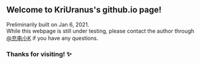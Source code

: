 ## Welcome to KriUranus's github.io page!

Preliminarily built on Jan 6, 2021. <br>
While this webpage is still under testing, please contact the author through [@充电小K](https://weibo.com/5890835949/profile) if you have any questions.

### Thanks for visiting! ✨
